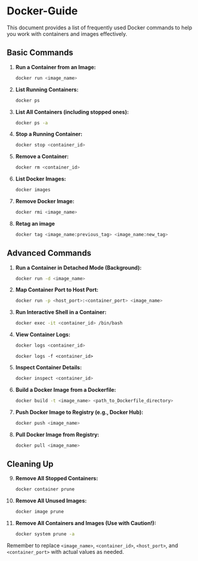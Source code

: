 # Docker-Guide

This document provides a list of frequently used Docker commands to help you work with containers and images effectively.

## Basic Commands

1. **Run a Container from an Image:**
   ```bash
   docker run <image_name>
   ```

2. **List Running Containers:**
   ```bash
   docker ps
   ```

3. **List All Containers (including stopped ones):**
   ```bash
   docker ps -a
   ```

4. **Stop a Running Container:**
   ```bash
   docker stop <container_id>
   ```

5. **Remove a Container:**
   ```bash
   docker rm <container_id>
   ```

6. **List Docker Images:**
   ```bash
   docker images
   ```

7. **Remove Docker Image:**
   ```bash
   docker rmi <image_name>
   ```

8. **Retag an image**
   ```bash
   docker tag <image_name:previous_tag> <image_name:new_tag>
   ```

## Advanced Commands

1. **Run a Container in Detached Mode (Background):**
   ```bash
   docker run -d <image_name>
   ```

2. **Map Container Port to Host Port:**
   ```bash
   docker run -p <host_port>:<container_port> <image_name>
   ```

3. **Run Interactive Shell in a Container:**
    ```bash
    docker exec -it <container_id> /bin/bash
    ```

4. **View Container Logs:**
    ```bash
    docker logs <container_id>
    ```
    ```
    docker logs -f <container_id>
    ```

5. **Inspect Container Details:**
    ```bash
    docker inspect <container_id>
    ```

6. **Build a Docker Image from a Dockerfile:**
    ```bash
    docker build -t <image_name> <path_to_Dockerfile_directory>
    ```

7. **Push Docker Image to Registry (e.g., Docker Hub):**
    ```bash
    docker push <image_name>
    ```

8. **Pull Docker Image from Registry:**
    ```bash
    docker pull <image_name>
    ```

## Cleaning Up

9. **Remove All Stopped Containers:**
    ```bash
    docker container prune
    ```

10. **Remove All Unused Images:**
    ```bash
    docker image prune
    ```

18. **Remove All Containers and Images (Use with Caution!):**
    ```bash
    docker system prune -a
    ```

Remember to replace `<image_name>`, `<container_id>`, `<host_port>`, and `<container_port>` with actual values as needed.
